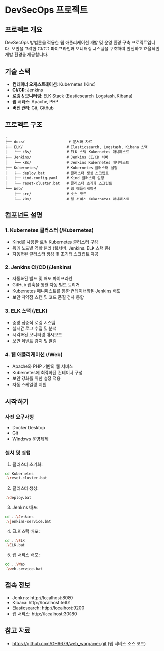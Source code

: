  # DevSecOps 프로젝트
## 프로젝트 개요
DevSecOps 방법론을 적용한 웹 애플리케이션 개발 및 운영 환경 구축 프로젝트입니다. 
보안을 고려한 CI/CD 파이프라인과 모니터링 시스템을 구축하여 안전하고 효율적인 개발 환경을 제공합니다.

## 기술 스택
- **컨테이너 오케스트레이션**: Kubernetes (Kind)
- **CI/CD**: Jenkins
- **로깅 & 모니터링**: ELK Stack (Elasticsearch, Logstash, Kibana)
- **웹 서비스**: Apache, PHP
- **버전 관리**: Git, GitHub

## 프로젝트 구조
```
.
├── docs/                    # 문서화 자료
├── ELK/                    # Elasticsearch, Logstash, Kibana 스택
│   └── k8s/                # ELK 스택 Kubernetes 매니페스트
├── Jenkins/                # Jenkins CI/CD 서버
│   └── k8s/                # Jenkins Kubernetes 매니페스트
├── Kubernetes/             # Kubernetes 클러스터 설정
│   ├── deploy.bat          # 클러스터 생성 스크립트
│   ├── kind-config.yaml    # Kind 클러스터 설정
│   └── reset-cluster.bat   # 클러스터 초기화 스크립트
└── Web/                    # 웹 애플리케이션
    ├── src/                # 소스 코드
    └── k8s/                # 웹 서비스 Kubernetes 매니페스트
```

## 컴포넌트 설명

### 1. Kubernetes 클러스터 (/Kubernetes)
- Kind를 사용한 로컬 Kubernetes 클러스터 구성
- 워커 노드별 역할 분리 (웹서버, Jenkins, ELK 스택 등)
- 자동화된 클러스터 생성 및 초기화 스크립트 제공

### 2. Jenkins CI/CD (/Jenkins)
- 자동화된 빌드 및 배포 파이프라인
- GitHub 웹훅을 통한 자동 빌드 트리거
- Kubernetes 매니페스트를 통한 컨테이너화된 Jenkins 배포
- 보안 취약점 스캔 및 코드 품질 검사 통합

### 3. ELK 스택 (/ELK)
- 중앙 집중식 로깅 시스템
- 실시간 로그 수집 및 분석
- 시각화된 모니터링 대시보드
- 보안 이벤트 감지 및 알림

### 4. 웹 애플리케이션 (/Web)
- Apache와 PHP 기반의 웹 서비스
- Kubernetes에 최적화된 컨테이너 구성
- 보안 강화를 위한 설정 적용
- 자동 스케일링 지원

## 시작하기

### 사전 요구사항
- Docker Desktop
- Git
- Windows 운영체제

### 설치 및 실행
1. 클러스터 초기화:
```bash
cd Kubernetes
.\reset-cluster.bat
```

2. 클러스터 생성:
```bash
.\deploy.bat
```

3. Jenkins 배포:
```bash
cd ..\Jenkins
.\jenkins-service.bat
```

4. ELK 스택 배포:
```bash
cd ..\ELK
.\ELK.bat
```

5. 웹 서비스 배포:
```bash
cd ..\Web
.\web-service.bat
```

## 접속 정보
- Jenkins: http://localhost:8080
- Kibana: http://localhost:5601
- Elasticsearch: http://localhost:9200
- 웹 서비스: http://localhost:30080

## 참고 자료
- https://github.com/GH6679/web_wargamer.git (웹 서비스 소스 코드)
